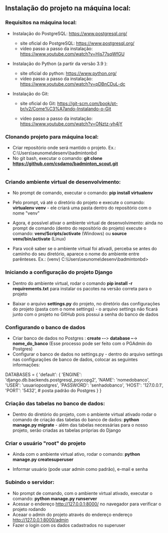 ## Instalação do projeto na máquina local:

### Requisitos na máquina local:

* Instalação do PostgreSQL: https://www.postgresql.org/

  * site oficial do PostgreSQL: https://www.postgresql.org/
  * vídeo passo a passo da instalação: https://www.youtube.com/watch?v=His77sqWfGU

* Instalação do Python (a partir da versão 3.9 ):

  * site oficial do python: https://www.python.org/
  * vídeo passo a passo da instalação: https://www.youtube.com/watch?v=pDBnCDuL-dc

* Instalação do Git:

  * site oficial do Git: https://git-scm.com/book/pt-br/v2/Come%C3%A7ando-Instalando-o-Git

  * vídeo passo a passo da instalação: https://www.youtube.com/watch?v=ONztz-yh4jY

    

### Clonando projeto para máquina local:

* Criar repositório onde será mantido o projeto. Ex.: C:\Users\seunome\desenv\badmintonbd
* No git bash, executar o comando: **git clone https://github.com/csdamo/badminton_scout.git**
* 

### Criando ambiente virtual de desenvolvimento:

* No prompt de comando, executar o comando: **pip install virtualenv** 

* Pelo prompt, vá até o diretório do projeto e execute o comando: **virtualenv venv** - ele criará uma pasta dentro do repositório com o nome "venv"

* Agora, é possível ativar o ambiente virtual de desenvolvimento: ainda no prompt de comando (dentro do repositório do projeto) execute o comando: **venv/Scripts/activate** (Windows) ou **source venv/bin/activate** (Linux) 

* Para você saber se o ambiente virtual foi ativadi, perceba se antes do caminho do seu diretório, aparece o nome do ambiente entre parênteses. Ex.: (venv) C:\Users\seunome\desenv\badmintonbd>

  

### Iniciando a configuração do projeto Django

* Dentro do ambiente virtual, rodar o comando **pip install -r requirements.txt** para instalar os pacotes na versão correta para o projeto 

* Baixar o arquivo **settings.py** do projeto, no diretório das configurações do projeto (pasta com o nome settings) - o arquivo settings não ficará junto com o projeto no GitHub pois possui a senha do banco de dados

  

### Configurando o banco de dados

- Criar banco de dados no Postgres : **create --**> **database –**-> **nome_do_banco** (Esse processo pode ser feito com o PGAdmin do Postgres)
- Configurar o banco de dados no settings.py - dentro do arquivo settings nas configurações de banco de dados, colocar as seguintes informações: 

DATABASES = { 
  						'default': { 
   										 'ENGINE': 'django.db.backends.postgresql_psycopg2', 
   										 'NAME': 'nomedobanco', 
   										 'USER': 'usuariopostgres', 
    										'PASSWORD': 'senhadobanco', 
    										'HOST': '127.0.0.1', 
   										 'PORT': '5432', # posta padrão do Postgres 
  										} 
						} 



### Criação das tabelas no banco de dados: 

- Dentro do diretório do projeto, com o ambiente virtual ativado rodar o comando de criação das tabelas do banco de dados: **python manage.py migrate**  - além das tabelas necessárias para o nosso projeto, serão criadas as tabelas próprias do Django

  

### Criar o usuário "root" do projeto 

- Ainda com o ambiente virtual ativo, rodar o comando: **python manage.py createsuperuser** 

- Informar usuário (pode usar admin como padrão), e-mail e senha 

  

### Subindo o servidor:

- No prompt de comando, com o ambiente virtual ativado, executar o comando: **python manage.py runserver** 
- Acessar o endereço http://127.0.0.1:8000/ no navegador para verificar o projeto rodando 
- Aceaar o admin do projeto através do endereço endereço http://127.0.0.1:8000/admin 
- Fazer o login com os dados cadastrados no superuser



